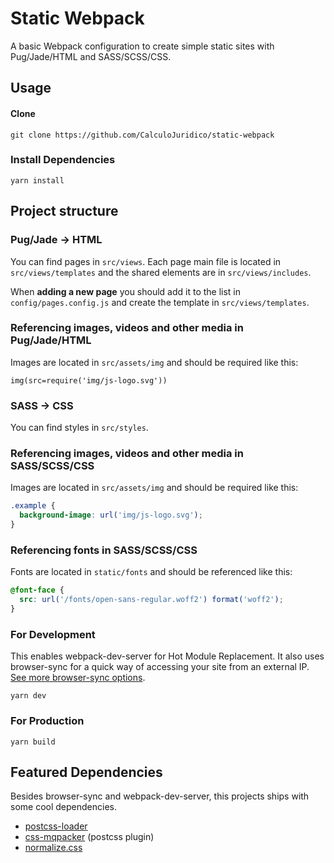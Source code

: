# Static Webpack

A basic Webpack configuration to create simple static sites with Pug/Jade/HTML and SASS/SCSS/CSS.

## Usage

#### Clone

```
git clone https://github.com/CalculoJuridico/static-webpack
```

### Install Dependencies

```
yarn install
```

## Project structure

### Pug/Jade -> HTML
You can find pages in `src/views`.
Each page main file is located in `src/views/templates` and the shared elements are in `src/views/includes`.

When **adding a new page** you should add it to the list in `config/pages.config.js` and create the template in `src/views/templates`.

### Referencing images, videos and other media in Pug/Jade/HTML

Images are located in `src/assets/img` and should be required like this:
```pug
img(src=require('img/js-logo.svg'))
```

### SASS -> CSS
You can find styles in `src/styles`.

### Referencing images, videos and other media in SASS/SCSS/CSS

Images are located in `src/assets/img` and should be required like this:
```css
.example {
  background-image: url('img/js-logo.svg');
}
```

### Referencing fonts in SASS/SCSS/CSS

Fonts are located in `static/fonts` and should be referenced like this:
```css
@font-face {
  src: url('/fonts/open-sans-regular.woff2') format('woff2');
}
```

### For Development

This enables webpack-dev-server for Hot Module Replacement. It also uses browser-sync for a quick way of accessing your site from an external IP. [See more browser-sync options](https://browsersync.io/docs/options).

```
yarn dev
```

### For Production

```
yarn build
```

## Featured Dependencies

Besides browser-sync and webpack-dev-server, this projects ships with some cool dependencies.

-   [postcss-loader](https://github.com/postcss/postcss-loader)
-   [css-mqpacker](https://github.com/hail2u/node-css-mqpacker) (postcss plugin)
-   [normalize.css](https://github.com/necolas/normalize.css/)
